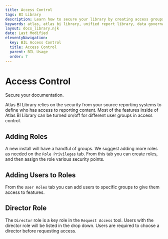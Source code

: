 ```yaml
---
title: Access Control
tags: BI Library
description: Learn how to secure your library by creating access groups and assigning permissions to users.
keywords: atlas, atlas bi library, unified report library, data governance, database, usage, access control, roles, permissions
layout: docs_library.njk
date: Last Modified
eleventyNavigation:
  key: BIL Access Control
  title: Access Control
  parent: BIL Usage
  order: 7
---
```


# Access Control

<p class="subtitle pb-5">Secure your documentation.</p>

Atlas BI Library relies on the security from your source reporting systems to define who has access to reporting content. Most of the features inside of Atlas BI Library can be turned on/off for different user groups in access control.

## Adding Roles

A new install will have a handful of groups. We suggest adding more roles as needed on the `Role Privileges` tab. From this tab you can create roles, and then assign the role various security points.

## Adding Users to Roles

From the `User Roles` tab you can add users to specific groups to give them access to features.

## Director Role

The `Director` role is a key role in the `Request Access` tool. Users with the director role will be listed in the drop down. Users are required to choose a director before requesting access.
